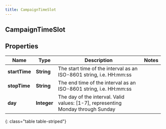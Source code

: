 ```yaml
---
title: CampaignTimeSlot
---
```

## CampaignTimeSlot


## Properties

| Name | Type | Description | Notes |
| ------------ | ------------- | ------------- | ------------- |
| **startTime** | <!----><!---->**String**<!----> | The start time of the interval as an ISO-8601 string, i.e. HH:mm:ss |  |
| **stopTime** | <!----><!---->**String**<!----> | The end time of the interval as an ISO-8601 string, i.e. HH:mm:ss |  |
| **day** | <!----><!---->**Integer**<!----> | The day of the interval. Valid values: [1-7], representing Monday through Sunday |  |
{: class="table table-striped"}



